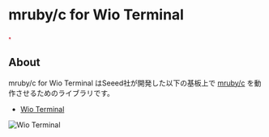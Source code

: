 # mruby/c for Wio Terminal

<img src="./mrubyc.png" width=5 />

## About
mruby/c for Wio Terminal はSeeed社が開発した以下の基板上で [mruby/c](https://github.com/mrubyc/mrubyc) を動作させるためのライブラリです。

* [Wio Terminal](https://wiki.seeedstudio.com/Wio-Terminal-Getting-Started/)

![Wio Terminal](https://files.seeedstudio.com/wiki/Wio-Terminal/img/Wio-Terminal-Wiki.jpg)

